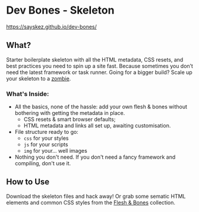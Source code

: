 # Dev Bones - Skeleton
https://sayskez.github.io/dev-bones/

## What?
Starter boilerplate skeleton with all the HTML metadata, CSS resets, and best practices you need to spin up a site fast. Because sometimes you don’t need the latest framework or task runner. Going for a bigger build? Scale up your skeleton to a [zombie](https://github.com/SaysKez/dev-bones/tree/master/zombie).

### What's Inside:
- All the basics, none of the hassle: add your own flesh & bones without bothering with getting the metadata in place.
  - CSS resets & smart browser defaults;
  - HTML metadata and links all set up, awaiting customisation.
- File structure ready to go:
  - `css` for your styles
  - `js` for your scripts
  - `img` for your... well images
- Nothing you don't need. If you don't need a fancy framework and compiling, don't use it.

## How to Use
Download the skeleton files and hack away! Or grab some sematic HTML elements and common CSS styles from the [Flesh & Bones](https://github.com/SaysKez/dev-bones/tree/master/flesh-and-bones) collection.